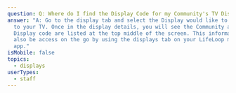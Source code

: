 ```yaml
---
question: Q: Where do I find the Display Code for my Community's TV Display?
answer: "A: Go to the display tab and select the Display would like to connect
  to your TV. Once in the display details, you will see the Community and
  Display code are listed at the top middle of the screen. This information can
  also be access on the go by using the displays tab on your LifeLoop mobile
  app."
isMobile: false
topics:
  - displays
userTypes:
  - staff
---
```

